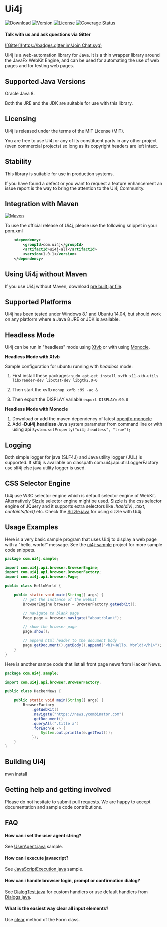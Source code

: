 Ui4j
====

[![Download](http://img.shields.io/badge/download-latest--jar-orange.svg)](https://repo1.maven.org/maven2/com/ui4j/ui4j-all/1.0.1/ui4j-all-1.0.1.jar) [![Version](http://img.shields.io/badge/version-1.0.1-green.svg)](https://github.com/ui4j/ui4j) [![License](http://img.shields.io/badge/license-MIT-blue.svg)](http://opensource.org/licenses/MIT) [![Coverage Status](https://img.shields.io/coveralls/ui4j/ui4j.svg)](https://coveralls.io/r/ui4j/ui4j?branch=master)

#### Talk with us and ask questions via Gitter
[![Gitter](https://badges.gitter.im/Join Chat.svg)](https://gitter.im/ui4j/ui4j?utm_source=badge&utm_medium=badge&utm_campaign=pr-badge)



Ui4j is a web-automation library for Java. It is a thin wrapper library around the JavaFx WebKit Engine, and can be used for automating the use of web pages and for testing web pages.


Supported Java Versions
-----------------------

Oracle Java 8.

Both the JRE and the JDK are suitable for use with this library.


Licensing
---------

Ui4j is released under the terms of the MIT License (MIT).

You are free to use Ui4j or any of its constituent parts in any other project (even commercial projects) so long as its copyright headers are left intact.


Stability
---------

This library is suitable for use in production systems.


If you have found a defect or you want to request a feature enhancement an issue report is the way to bring the attention to the Ui4j Community.


Integration with Maven
----------------------
[![Maven](http://img.shields.io/maven-central/v/com.ui4j/ui4j-all.svg)](http://search.maven.org/#search%7Cga%7C1%7Cui4j)

To use the official release of Ui4j, please use the following snippet in your pom.xml

```xml
    <dependency>
        <groupId>com.ui4j</groupId>
        <artifactId>ui4j-all</artifactId>
        <version>1.0.1</version>
    </dependency>
```

Using Ui4j without Maven
------------------------
If you use Ui4j without Maven, download [pre built jar file](https://repo1.maven.org/maven2/com/ui4j/ui4j-all/1.0.1/ui4j-all-1.0.1.jar).

Supported Platforms
-------------------

Ui4j has been tested under Windows 8.1 and Ubuntu 14.04, but should work on any platform where a Java 8 JRE or JDK is available.


Headless Mode
-------------

Ui4j can be run in "headless" mode using [Xfvb](http://en.wikipedia.org/wiki/Xvfb) or with using [Monocle](https://wiki.openjdk.java.net/display/OpenJFX/Monocle).

**Headless Mode with Xfvb**

Sample configuration for ubuntu running with *headless* mode:

1. First install these packages:
```sudo apt-get install xvfb x11-xkb-utils libxrender-dev libxtst-dev libgtk2.0-0```

2. Then start the xvfb
```nohup xvfb :99 -ac &```

3. Then export the DISPLAY variable
```export DISPLAY=:99.0```

**Headless Mode with Monocle**

1. Download or add the maven dependency of latest [openjfx-monocle](http://search.maven.org/#search%7Cga%7C1%7Ca%3A%22openjfx-monocle%22)
2. Add **-Dui4j.headless** Java system parameter from command line or with using api ```System.setProperty("ui4j.headless", "true");```

Logging
-------
Both simple logger for java (SLF4J) and Java utility logger (JUL) is supported.
If slf4j is available on classpath com.ui4j.api.util.LoggerFactory use slf4j else java utility logger is used.

CSS Selector Engine
-------------------
Ui4j use W3C selector engine which is default selector engine of WebKit. Alternatively [Sizzle](http://http://sizzlejs.com) selector engine might be used.
Sizzle is the css selector engine of JQuery and it supports extra selectors like _:has(div)_, _:text_, _containts(text)_ etc.
Check the [Sizzle.java](https://github.com/ui4j/ui4j/blob/master/ui4j-sample/src/main/java/com/ui4j/sample/Sizzle.java) for using sizzle with Ui4j.


Usage Examples
--------------

Here is a very basic sample program that uses Ui4j to display a web page with a "hello, world!" message. See the [ui4j-sample](https://github.com/ui4j/ui4j/tree/master/ui4j-sample/src/main/java/com/ui4j/sample) project for more sample code snippets.

```java
package com.ui4j.sample;

import com.ui4j.api.browser.BrowserEngine;
import com.ui4j.api.browser.BrowserFactory;
import com.ui4j.api.browser.Page;

public class HelloWorld {

    public static void main(String[] args) {
        // get the instance of the webkit
        BrowserEngine browser = BrowserFactory.getWebKit();

        // navigate to blank page
        Page page = browser.navigate("about:blank");

        // show the browser page
        page.show();

        // append html header to the document body
        page.getDocument().getBody().append("<h1>Hello, World!</h1>");
    }
}
```

Here is another sampe code that list all front page news from Hacker News.

```java
package com.ui4j.sample;

import com.ui4j.api.browser.BrowserFactory;

public class HackerNews {

    public static void main(String[] args) {
        BrowserFactory
            .getWebKit()
            .navigate("https://news.ycombinator.com")
            .getDocument()
            .queryAll(".title a")
            .forEach(e -> {
                System.out.println(e.getText());
            });
    }
}
```

Building Ui4j
-------------
mvn install

Getting help and getting involved
---------------------------------

Please do not hesitate to submit pull requests.
We are happy to accept documentation and sample code contributions.

FAQ
---

#### How can i set the user agent string?

See [UserAgent.java](https://github.com/ui4j/ui4j/blob/master/ui4j-sample/src/main/java/com/ui4j/sample/UserAgent.java) sample.

#### How can i execute javascript?

See [JavaScriptExecution.java](https://github.com/ui4j/ui4j/blob/master/ui4j-sample/src/main/java/com/ui4j/sample/JavaScriptExecution.java) sample.

#### How can i handle browser login, prompt or confirmation dialog?

See [DialogTest.java](https://github.com/ui4j/ui4j/blob/master/ui4j-webkit/src/test/java/com/ui4j/test/DialogTest.java) for custom handlers or
use default handlers from [Dialogs.java](https://github.com/ui4j/ui4j/blob/master/ui4j-api/src/main/java/com/ui4j/api/dialog/Dialogs.java).

#### What is the easiest way clear all input elements?

Use [clear](https://github.com/ui4j/ui4j/blob/master/ui4j-api/src/main/java/com/ui4j/api/dom/Form.java#L13) method of the Form class.
